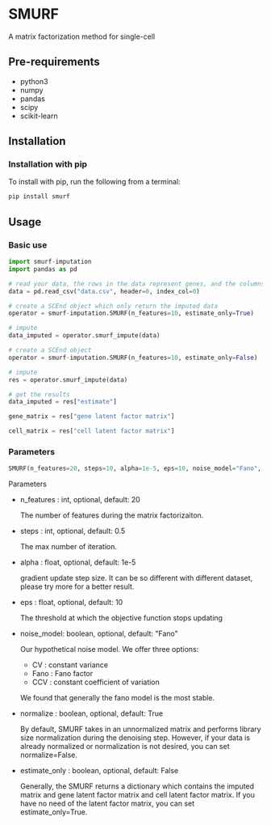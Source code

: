 # SMURF
A matrix factorization method for single-cell

## Pre-requirements
* python3
* numpy
* pandas
* scipy
* scikit-learn

## Installation

### Installation with pip
To install with pip, run the following from a terminal:
```Bash
pip install smurf
```

## Usage

### Basic use
```Python
import smurf-imputation
import pandas as pd

# read your data, the rows in the data represent genes, and the columns represent cells
data = pd.read_csv("data.csv", header=0, index_col=0)

# create a SCEnd object which only return the imputed data
operator = smurf-imputation.SMURF(n_features=10, estimate_only=True)

# impute
data_imputed = operator.smurf_impute(data)

# create a SCEnd object
operator = smurf-imputation.SMURF(n_features=10, estimate_only=False)

# impute
res = operator.smurf_impute(data)

# get the results
data_imputed = res["estimate"]

gene_matrix = res["gene latent factor matrix"]

cell_matrix = res["cell latent factor matrix"]

```

### Parameters
```Python
SMURF(n_features=20, steps=10, alpha=1e-5, eps=10, noise_model="Fano", normalize=True, estimate_only=False)
```
Parameters

* n_features : int, optional, default: 20

    The number of features during the matrix factorizaiton.

* steps : int, optional, default: 0.5

    The max number of iteration.

* alpha : float, optional, default: 1e-5

    gradient update step size. It can be so different with different dataset, please try more for a better result.
  
* eps : float, optional, default: 10
    
    The threshold at which the objective function stops updating
  
* noise_model: boolean, optional, default: "Fano"
    
    Our hypothetical noise model. We offer three options:
    * CV : constant variance
    * Fano : Fano factor
    * CCV : constant coefficient of variation
    
    We found that generally the fano model is the most stable.
    
* normalize : boolean, optional, default: True

    By default, SMURF takes in an unnormalized matrix and performs library size normalization during the denoising step. However, if your data is already normalized or normalization is not desired, you can set normalize=False.

* estimate_only : boolean, optional, default: False

    Generally, the SMURF returns a dictionary which contains the imputed matrix and gene latent factor matrix and cell latent factor matrix. If you have no need of the latent factor matrix, you can set estimate_only=True.


